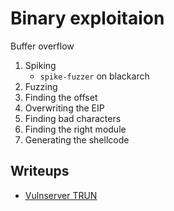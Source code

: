 # Binary exploitaion

Buffer overflow

1. Spiking
   - `spike-fuzzer` on blackarch
2. Fuzzing
3. Finding the offset
4. Overwriting the EIP
5. Finding bad characters
6. Finding the right module
7. Generating the shellcode

## Writeups

- [Vulnserver TRUN](./vulnserver)
